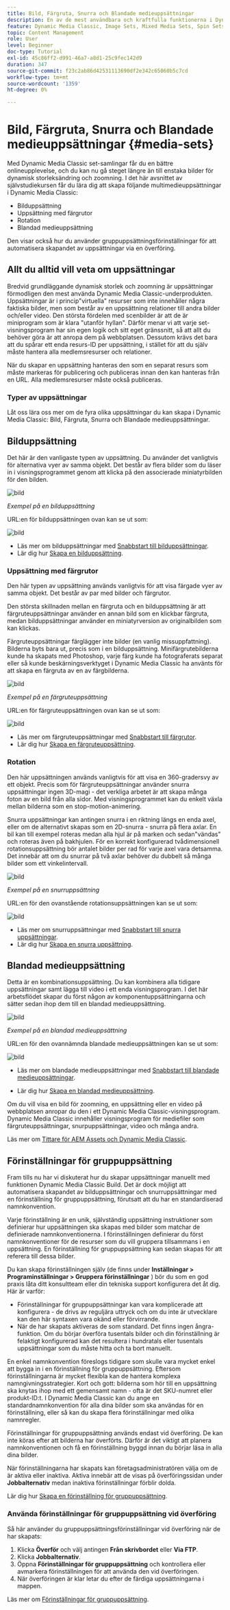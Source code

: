 ```yaml
---
title: Bild, Färgruta, Snurra och Blandade medieuppsättningar
description: En av de mest användbara och kraftfulla funktionerna i Dynamic Media Classic är stödet för multimedieuppsättningar som Image, Swatch, Spin och Mixed Media Sets. Lär dig vad varje multimedieuppsättning är och hur du skapar varje typ i Dynamic Media Classic. Läs sedan mer om gruppuppsättningsförinställningar, som automatiserar processen för att skapa multimedieuppsättningar vid överföring.
feature: Dynamic Media Classic, Image Sets, Mixed Media Sets, Spin Sets
topic: Content Management
role: User
level: Beginner
doc-type: Tutorial
exl-id: 45c86ff2-d991-46a7-a8d1-25c9fec142d9
duration: 347
source-git-commit: f23c2ab86d42531113690df2e342c65060b5c7cd
workflow-type: tm+mt
source-wordcount: '1359'
ht-degree: 0%

---
```


# Bild, Färgruta, Snurra och Blandade medieuppsättningar {#media-sets}

Med Dynamic Media Classic set-samlingar får du en bättre onlineupplevelse, och du kan nu gå steget längre än till enstaka bilder för dynamisk storleksändring och zoomning. I det här avsnittet av självstudiekursen får du lära dig att skapa följande multimedieuppsättningar i Dynamic Media Classic:

- Bilduppsättning
- Uppsättning med färgrutor
- Rotation
- Blandad medieuppsättning

Den visar också hur du använder gruppuppsättningsförinställningar för att automatisera skapandet av uppsättningar via en överföring.

## Allt du alltid vill veta om uppsättningar

Bredvid grundläggande dynamisk storlek och zoomning är uppsättningar förmodligen den mest använda Dynamic Media Classic-underprodukten. Uppsättningar är i princip&quot;virtuella&quot; resurser som inte innehåller några faktiska bilder, men som består av en uppsättning relationer till andra bilder och/eller video. Den största fördelen med scenbilder är att de är miniprogram som är klara &quot;utanför hyllan&quot;. Därför menar vi att varje set-visningsprogram har sin egen logik och sitt eget gränssnitt, så att allt du behöver göra är att anropa dem på webbplatsen. Dessutom krävs det bara att du spårar ett enda resurs-ID per uppsättning, i stället för att du själv måste hantera alla medlemsresurser och relationer.

När du skapar en uppsättning hanteras den som en separat resurs som måste markeras för publicering och publiceras innan den kan hanteras från en URL. Alla medlemsresurser måste också publiceras.

### Typer av uppsättningar

Låt oss lära oss mer om de fyra olika uppsättningar du kan skapa i Dynamic Media Classic: Bild, Färgruta, Snurra och Blandade medieuppsättningar.

## Bilduppsättning

Det här är den vanligaste typen av uppsättning. Du använder det vanligtvis för alternativa vyer av samma objekt. Det består av flera bilder som du läser in i visningsprogrammet genom att klicka på den associerade miniatyrbilden för den bilden.

![bild](assets/media-sets/image-set-1.jpg)

_Exempel på en bilduppsättning_

URL:en för bilduppsättningen ovan kan se ut som:

![bild](assets/media-sets/image-set-url-1.png)

- Läs mer om bilduppsättningar med [Snabbstart till bilduppsättningar](https://experienceleague.adobe.com/docs/dynamic-media-classic/using/image-sets/quick-start-image-sets.html).
- Lär dig hur [Skapa en bilduppsättning](https://experienceleague.adobe.com/docs/dynamic-media-classic/using/image-sets/creating-image-set.html#creating-an-image-set).

### Uppsättning med färgrutor

Den här typen av uppsättning används vanligtvis för att visa färgade vyer av samma objekt. Det består av par med bilder och färgrutor.

Den största skillnaden mellan en färgruta och en bilduppsättning är att färgruteuppsättningar använder en annan bild som en klickbar färgruta, medan bilduppsättningar använder en miniatyrversion av originalbilden som kan klickas.

Färgruteuppsättningar färglägger inte bilder (en vanlig missuppfattning). Bilderna byts bara ut, precis som i en bilduppsättning. Minifärgrutebilderna kunde ha skapats med Photoshop, varje färg kunde ha fotograferats separat eller så kunde beskärningsverktyget i Dynamic Media Classic ha använts för att skapa en färgruta av en av färgbilderna.

![bild](assets/media-sets/image-set-2.jpg)

_Exempel på en färgruteuppsättning_

URL:en för färgruteuppsättningen ovan kan se ut som:

![bild](assets/media-sets/image-set_url.png)

- Läs mer om färgruteuppsättningar med [Snabbstart till färgrutor](https://experienceleague.adobe.com/docs/dynamic-media-classic/using/swatch-sets/quick-start-swatch-sets.html).
- Lär dig hur [Skapa en färgruteuppsättning](https://experienceleague.adobe.com/docs/dynamic-media-classic/using/swatch-sets/creating-swatch-set.html#creating-a-swatch-set).

### Rotation

Den här uppsättningen används vanligtvis för att visa en 360-gradersvy av ett objekt. Precis som för färgruteuppsättningar använder snurra uppsättningar ingen 3D-magi - det verkliga arbetet är att skapa många foton av en bild från alla sidor. Med visningsprogrammet kan du enkelt växla mellan bilderna som en stop-motion-animering.

Snurra uppsättningar kan antingen snurra i en riktning längs en enda axel, eller om de alternativt skapas som en 2D-snurra - snurra på flera axlar. En bil kan till exempel roteras medan alla hjul är på marken och sedan&quot;vändas&quot; och roteras även på bakhjulen. För en korrekt konfigurerad tvådimensionell rotationsuppsättning bör antalet bilder per rad för varje axel vara detsamma. Det innebär att om du snurrar på två axlar behöver du dubbelt så många bilder som ett vinkelintervall.

![bild](assets/media-sets/image-set-3.png)

_Exempel på en snurruppsättning_

URL:en för den ovanstående rotationsuppsättningen kan se ut som:

![bild](assets/media-sets/spin-set.png)

- Läs mer om snurruppsättningar med [Snabbstart till snurra uppsättningar](https://experienceleague.adobe.com/docs/dynamic-media-classic/using/spin-sets/quick-start-spin-sets.html).
- Lär dig hur [Skapa en snurra uppsättning](https://experienceleague.adobe.com/docs/dynamic-media-classic/using/spin-sets/creating-spin-set.html#creating-a-spin-set).

## Blandad medieuppsättning

Detta är en kombinationsuppsättning. Du kan kombinera alla tidigare uppsättningar samt lägga till video i ett enda visningsprogram. I det här arbetsflödet skapar du först någon av komponentuppsättningarna och sätter sedan ihop dem till en blandad medieuppsättning.

![bild](assets/media-sets/image-set-4.png)

_Exempel på en blandad medieuppsättning_

URL:en för den ovannämnda blandade medieuppsättningen kan se ut som:

![bild](assets/media-sets/image-set-url-1.png)

- Läs mer om blandade medieuppsättningar med [Snabbstart till blandade medieuppsättningar](https://experienceleague.adobe.com/docs/dynamic-media-classic/using/mixed-media-sets/quick-start-mixed-media-sets.html).

- Lär dig hur [Skapa en blandad medieuppsättning](https://experienceleague.adobe.com/docs/dynamic-media-classic/using/mixed-media-sets/creating-mixed-media-set.html#creating-a-mixed-media-set).

Om du vill visa en bild för zoomning, en uppsättning eller en video på webbplatsen anropar du den i ett Dynamic Media Classic-visningsprogram. Dynamic Media Classic innehåller visningsprogram för mediefiler som färgruteuppsättningar, snurpuppsättningar, video och många andra.

Läs mer om [Tittare för AEM Assets och Dynamic Media Classic](https://experienceleague.adobe.com/docs/dynamic-media-developer-resources/library/viewers-aem-assets-dmc/c-html5-s7-aem-asset-viewers.html).

## Förinställningar för gruppuppsättning

Fram tills nu har vi diskuterat hur du skapar uppsättningar manuellt med funktionen Dynamic Media Classic Build. Det är dock möjligt att automatisera skapandet av bilduppsättningar och snurruppsättningar med en förinställning för gruppuppsättning, förutsatt att du har en standardiserad namnkonvention.

Varje förinställning är en unik, självständig uppsättning instruktioner som definierar hur uppsättningen ska skapas med bilder som matchar de definierade namnkonventionerna. I förinställningen definierar du först namnkonventioner för de resurser som du vill gruppera tillsammans i en uppsättning. En förinställning för gruppuppsättning kan sedan skapas för att referera till dessa bilder.

Du kan skapa förinställningen själv (de finns under **Inställningar > Programinställningar > Gruppera förinställningar** ) bör du som en god praxis låta ditt konsultteam eller din tekniska support konfigurera det åt dig. Här är varför:

- Förinställningar för gruppuppsättningar kan vara komplicerade att konfigurera - de drivs av reguljära uttryck och om du inte är utvecklare kan den här syntaxen vara okänd eller förvirrande.
- När de har skapats aktiveras de som standard. Det finns ingen ångra-funktion. Om du börjar överföra tusentals bilder och din förinställning är felaktigt konfigurerad kan det resultera i hundratals eller tusentals uppsättningar som du måste hitta och ta bort manuellt.

En enkel namnkonvention föreslogs tidigare som skulle vara mycket enkel att bygga in i en förinställning för gruppuppsättning. Eftersom förinställningarna är mycket flexibla kan de hantera komplexa namngivningsstrategier. Kort och gott: bilderna som hör till en uppsättning ska knytas ihop med ett gemensamt namn - ofta är det SKU-numret eller produkt-ID:t. I Dynamic Media Classic kan du ange en standardnamnkonvention för alla dina bilder som ska användas för en förinställning, eller så kan du skapa flera förinställningar med olika namnregler.

Förinställningar för gruppuppsättning används endast vid överföring. De kan inte köras efter att bilderna har överförts. Därför är det viktigt att planera namnkonventionen och få en förinställning byggd innan du börjar läsa in alla dina bilder.

När förinställningarna har skapats kan företagsadministratören välja om de är aktiva eller inaktiva. Aktiva innebär att de visas på överföringssidan under **Jobbalternativ** medan inaktiva förinställningar förblir dolda.

Lär dig hur [Skapa en förinställning för gruppuppsättning](https://experienceleague.adobe.com/docs/dynamic-media-classic/using/setup/application-setup.html#creating-a-batch-set-preset).

### Använda förinställningar för gruppuppsättning vid överföring

Så här använder du gruppuppsättningsförinställningar vid överföring när de har skapats:

1. Klicka **Överför** och välj antingen **Från skrivbordet** eller **Via FTP**.
2. Klicka **Jobbalternativ**.
3. Öppna **Förinställningar för gruppuppsättning** och kontrollera eller avmarkera förinställningen för att använda den vid överföringen.
4. När överföringen är klar letar du efter de färdiga uppsättningarna i mappen.

Läs mer om [Förinställningar för gruppuppsättning](https://experienceleague.adobe.com/docs/dynamic-media-classic/using/setup/application-setup.html#batch-set-presets).
